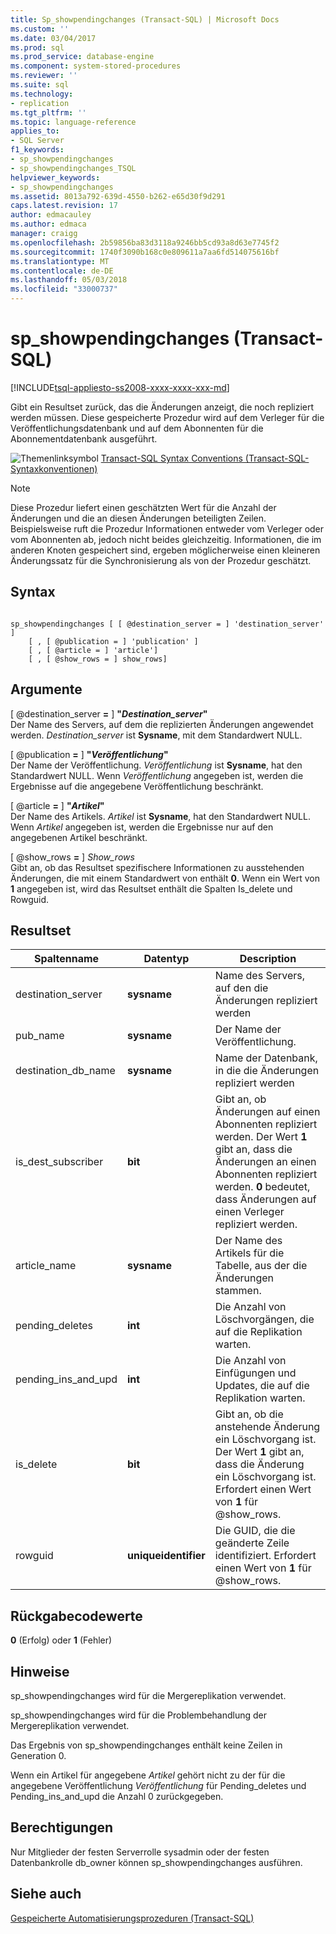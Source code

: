 ```yaml
---
title: Sp_showpendingchanges (Transact-SQL) | Microsoft Docs
ms.custom: ''
ms.date: 03/04/2017
ms.prod: sql
ms.prod_service: database-engine
ms.component: system-stored-procedures
ms.reviewer: ''
ms.suite: sql
ms.technology:
- replication
ms.tgt_pltfrm: ''
ms.topic: language-reference
applies_to:
- SQL Server
f1_keywords:
- sp_showpendingchanges
- sp_showpendingchanges_TSQL
helpviewer_keywords:
- sp_showpendingchanges
ms.assetid: 8013a792-639d-4550-b262-e65d30f9d291
caps.latest.revision: 17
author: edmacauley
ms.author: edmaca
manager: craigg
ms.openlocfilehash: 2b59856ba83d3118a9246bb5cd93a8d63e7745f2
ms.sourcegitcommit: 1740f3090b168c0e809611a7aa6fd514075616bf
ms.translationtype: MT
ms.contentlocale: de-DE
ms.lasthandoff: 05/03/2018
ms.locfileid: "33000737"
---
```

# <a name="spshowpendingchanges-transact-sql"></a>sp_showpendingchanges (Transact-SQL)
[!INCLUDE[tsql-appliesto-ss2008-xxxx-xxxx-xxx-md](../../includes/tsql-appliesto-ss2008-xxxx-xxxx-xxx-md.md)]

  Gibt ein Resultset zurück, das die Änderungen anzeigt, die noch repliziert werden müssen. Diese gespeicherte Prozedur wird auf dem Verleger für die Veröffentlichungsdatenbank und auf dem Abonnenten für die Abonnementdatenbank ausgeführt.  
  
 ![Themenlinksymbol](../../database-engine/configure-windows/media/topic-link.gif "Topic link icon") [Transact-SQL Syntax Conventions (Transact-SQL-Syntaxkonventionen)](../../t-sql/language-elements/transact-sql-syntax-conventions-transact-sql.md)  
  
> [!NOTE]  
>  Diese Prozedur liefert einen geschätzten Wert für die Anzahl der Änderungen und die an diesen Änderungen beteiligten Zeilen. Beispielsweise ruft die Prozedur Informationen entweder vom Verleger oder vom Abonnenten ab, jedoch nicht beides gleichzeitig. Informationen, die im anderen Knoten gespeichert sind, ergeben möglicherweise einen kleineren Änderungssatz für die Synchronisierung als von der Prozedur geschätzt.  
  
## <a name="syntax"></a>Syntax  
  
```  
  
sp_showpendingchanges [ [ @destination_server = ] 'destination_server' ]  
    [ , [ @publication = ] 'publication' ]  
    [ , [ @article = ] 'article']  
    [ , [ @show_rows = ] show_rows]  
```  
  
## <a name="arguments"></a>Argumente  
 [ @destination_server **=** ] **"***Destination_server***"**  
 Der Name des Servers, auf dem die replizierten Änderungen angewendet werden. *Destination_server* ist **Sysname**, mit dem Standardwert NULL.  
  
 [ @publication **=** ] **"***Veröffentlichung***"**  
 Der Name der Veröffentlichung. *Veröffentlichung* ist **Sysname**, hat den Standardwert NULL. Wenn *Veröffentlichung* angegeben ist, werden die Ergebnisse auf die angegebene Veröffentlichung beschränkt.  
  
 [ @article **=** ] **"***Artikel***"**  
 Der Name des Artikels. *Artikel* ist **Sysname**, hat den Standardwert NULL. Wenn *Artikel* angegeben ist, werden die Ergebnisse nur auf den angegebenen Artikel beschränkt.  
  
 [ @show_rows **=** ] *Show_rows*  
 Gibt an, ob das Resultset spezifischere Informationen zu ausstehenden Änderungen, die mit einem Standardwert von enthält **0**. Wenn ein Wert von **1** angegeben ist, wird das Resultset enthält die Spalten Is_delete und Rowguid.  
  
## <a name="result-set"></a>Resultset  
  
|Spaltenname|Datentyp|Description|  
|-----------------|---------------|-----------------|  
|destination_server|**sysname**|Name des Servers, auf den die Änderungen repliziert werden|  
|pub_name|**sysname**|Der Name der Veröffentlichung.|  
|destination_db_name|**sysname**|Name der Datenbank, in die die Änderungen repliziert werden|  
|is_dest_subscriber|**bit**|Gibt an, ob Änderungen auf einen Abonnenten repliziert werden. Der Wert **1** gibt an, dass die Änderungen an einen Abonnenten repliziert werden. **0** bedeutet, dass Änderungen auf einen Verleger repliziert werden.|  
|article_name|**sysname**|Der Name des Artikels für die Tabelle, aus der die Änderungen stammen.|  
|pending_deletes|**int**|Die Anzahl von Löschvorgängen, die auf die Replikation warten.|  
|pending_ins_and_upd|**int**|Die Anzahl von Einfügungen und Updates, die auf die Replikation warten.|  
|is_delete|**bit**|Gibt an, ob die anstehende Änderung ein Löschvorgang ist. Der Wert **1** gibt an, dass die Änderung ein Löschvorgang ist. Erfordert einen Wert von **1** für @show_rows.|  
|rowguid|**uniqueidentifier**|Die GUID, die die geänderte Zeile identifiziert. Erfordert einen Wert von **1** für @show_rows.|  
  
## <a name="return-code-values"></a>Rückgabecodewerte  
 **0** (Erfolg) oder **1** (Fehler)  
  
## <a name="remarks"></a>Hinweise  
 sp_showpendingchanges wird für die Mergereplikation verwendet.  
  
 sp_showpendingchanges wird für die Problembehandlung der Mergereplikation verwendet.  
  
 Das Ergebnis von sp_showpendingchanges enthält keine Zeilen in Generation 0.  
  
 Wenn ein Artikel für angegebene *Artikel* gehört nicht zu der für die angegebene Veröffentlichung *Veröffentlichung* für Pending_deletes und Pending_ins_and_upd die Anzahl 0 zurückgegeben.  
  
## <a name="permissions"></a>Berechtigungen  
 Nur Mitglieder der festen Serverrolle sysadmin oder der festen Datenbankrolle db_owner können sp_showpendingchanges ausführen.  
  
## <a name="see-also"></a>Siehe auch  
 [Gespeicherte Automatisierungsprozeduren &#40;Transact-SQL&#41;](../../relational-databases/system-stored-procedures/replication-stored-procedures-transact-sql.md)  
  
  
